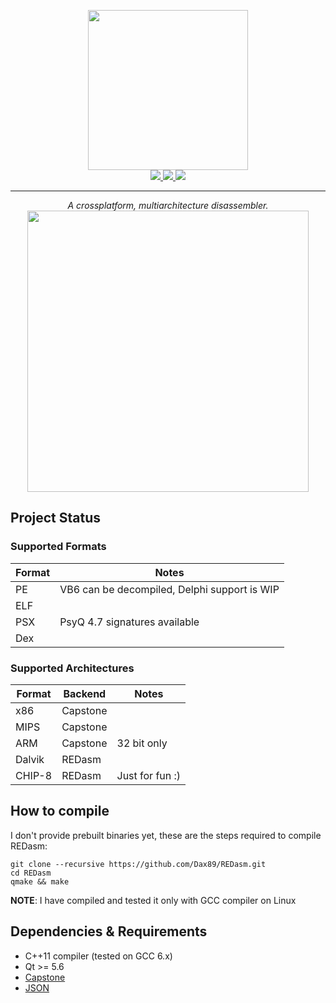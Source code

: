 <p align="center">
  <img width=256 height=256 src="https://github.com/Dax89/REDasm/blob/master/artwork/logo.png?raw=true"/><br>
  <a href="https://travis-ci.org/REDasmOrg/REDasm">
    <img src="https://travis-ci.org/REDasmOrg/REDasm.svg?branch=master">
  </a>
  <a href="https://ci.appveyor.com/project/Dax89/redasm">
    <img src="https://ci.appveyor.com/api/projects/status/github/redasmorg/redasm?svg=true">
  </a>
  <a href="https://t.me/REDasm_Disassembler">
    <img src="https://github.com/Patrolavia/telegram-badge/blob/master/chat.svg">
  </a>
</p>

***

<p align="center">
  <i>A crossplatform, multiarchitecture disassembler.</i>
  <img height="450" src="https://github.com/Dax89/REDasm/blob/master/artwork/Screenshot.png?raw=true">
</p>

## Project Status

### Supported Formats
| Format | Notes                                        |
|--------|----------------------------------------------|
| PE     | VB6 can be decompiled, Delphi support is WIP |
| ELF    |                                              |
| PSX    | PsyQ 4.7 signatures available                |
| Dex    |                                              |

### Supported Architectures
| Format | Backend   | Notes          |
|--------|-----------|----------------|
| x86    | Capstone  |                |
| MIPS   | Capstone  |                |
| ARM    | Capstone  |32 bit only     |
| Dalvik | REDasm    |                |
| CHIP-8 | REDasm    | Just for fun :)|

## How to compile
I don't provide prebuilt binaries yet, these are the steps required to compile REDasm:
```
git clone --recursive https://github.com/Dax89/REDasm.git
cd REDasm
qmake && make
```
**NOTE**: I have compiled and tested it only with GCC compiler on Linux

## Dependencies & Requirements
- C++11 compiler (tested on GCC 6.x)
- Qt >= 5.6
- [Capstone](https://github.com/aquynh/capstone) 
- [JSON](https://github.com/nlohmann/json)
